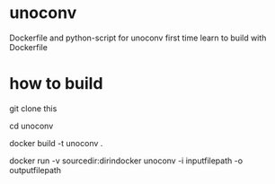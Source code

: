 # unoconv
Dockerfile and python-script for unoconv
first time learn to build with Dockerfile
# how to build 

git clone this

cd unoconv

docker build -t unoconv .

docker run -v sourcedir:dirindocker unoconv -i inputfilepath -o outputfilepath


